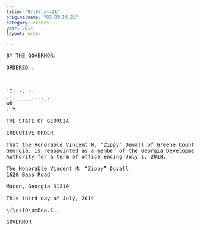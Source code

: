 ```yaml
---
title: "07.03.14.21"
originalname: "07.03.14.21"
category: orders
year: 2014
layout: order

---
```

<pre>
BY THE GOVERNOR:

ORDERED :

 

‘I: -. -.
._._ ___...._.
wk
. ¥

THE STATE OF GEORGIA

EXECUTIVE ORDER

That the Honorable Vincent M. “Zippy” Duvall of Greene County,
Georgia, is reappointed as a member of the Georgia Development
Authority for a term of office ending July 1, 2018.

The Honorable Vincent M. “Zippy” Duvall
1620 Bass Road

Macon, Georgia 31210

This third day of July, 2014

\(\ctI0\omBea.€..

GOVERNOR

</pre>

